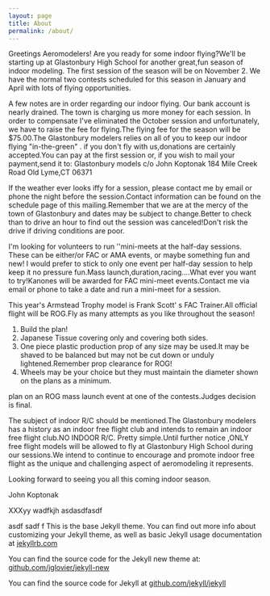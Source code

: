 ```yaml
---
layout: page
title: About
permalink: /about/
---
```



Greetings Aeromodelers!
Are you ready for some indoor flying?We'll be starting up at Glastonbury High School for another
great,fun season of indoor modeling. The first session of the season  will be on November 2. We have the normal two contests scheduled for this season in January and April with lots of flying opportunities.
 


A few notes are in order regarding our indoor flying. Our bank account is nearly drained. The town is charging us more money for each session. In order to compensate I've eliminated the October session and unfortunately, we have to raise the fee for flying.The flying fee for the season will be $75.00.The Glastonbury modelers relies on all of you to keep our indoor flying "in-the-green" . if you don't fly with us,donations are certainly accepted.You can pay at the first session or, if you wish to mail your payment,send it to:                                                                                                    Glastonbury models c/o John Koptonak 184 Mile Creek Road Old Lyme,CT 06371
 
If the weather ever looks iffy for a session, please contact me by email or phone the night before the session.Contact information can be found on the schedule page of this mailing.Remember that we are at the mercy of the town of Glastonbury and dates may be subject to change.Better to check than to drive an hour to find out the session was canceled!Don't risk the drive if driving conditions are poor.


I'm looking for volunteers to run ''mini-meets at the half-day sessions. These can be either/or          FAC or AMA events, or maybe something fun and new! I would prefer to stick to only one event per half-day session to help keep it no pressure fun.Mass launch,duration,racing....What ever you want to try!Kanones will be awarded for FAC mini-meet events.Contact me via email or phone to take a date and run a mini-meet for a session.


This year's Armstead Trophy model is Frank Scott' s FAC Trainer.All official flight will be ROG.Fly as many attempts as you like throughout the season!
1.  Build the plan!
2.  Japanese Tissue covering only and covering both sides.
3.   One piece plastic production prop of any size may be used.It may be shaved to be balanced but may not be cut down or unduly lightened.Remember prop clearance for ROG!
4.   Wheels may be your choice but they must maintain the diameter shown on the plans as a minimum.

plan on an ROG mass launch event at one of the contests.Judges decision is final.


The subject of indoor R/C should be mentioned.The Glastonbury modelers has a history as an indoor free flight club and intends to remain an indoor free flight club.NO INDOOR R/C. Pretty simple.Until further notice ,ONLY free flight models will be allowed to fly at Glastonbury High School during our sessions.We intend to continue to encourage and promote indoor free flight as the unique and challenging aspect of aeromodeling it represents.

Looking forward to seeing you all this coming indoor season.

John Koptonak

XXXyy wadfkjh asdasdfasdf

asdf
sadf
f
 This is the base Jekyll theme. You can find out more info about customizing your Jekyll theme, as well as basic Jekyll usage documentation at [jekyllrb.com](http://jekyllrb.com/)

You can find the source code for the Jekyll new theme at: [github.com/jglovier/jekyll-new](https://github.com/jglovier/jekyll-new)

You can find the source code for Jekyll at [github.com/jekyll/jekyll](https://github.com/jekyll/jekyll)
